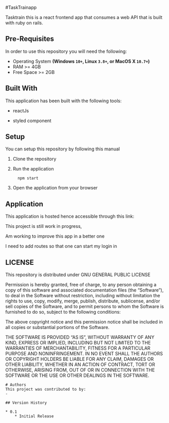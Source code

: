 #TaskTrainapp

Tasktrain this is a react frontend app that consumes a web API that is built with ruby on rails. 



## Pre-Requisites
In order to use this repository you will need the following:

- Operating System **(Windows `10+`, Linux `3.8+`, or MacOS X `10.7+`)**
- RAM >= 4GB
- Free Space >= 2GB

## Built With
This application has been built with the following tools:

- reactJs

- styled component

## Setup

You can setup this repository by following this manual

1. Clone the repository
    
       

  
2. Run the application
   
         npm start
    
4. Open the application from your browser

   
   
## Application
This application is hosted hence accessible through this link:



 This project is still work in progress, 

 Am working to improve this app in a better one

I need to add routes so that one can start my login in


## LICENSE
This repository is distributed under  GNU GENERAL PUBLIC LICENSE



Permission is hereby granted, free of charge, to any person obtaining a copy of this software and associated documentation files (the “Software”), 
to deal in the Software without restriction, including without limitation the rights to use, copy, modify, merge, publish, distribute, sublicense, and/or sell copies of the Software, 
and to permit persons to whom the Software is furnished to do so, subject to the following conditions:

The above copyright notice and this permission notice shall be included in all copies or substantial portions of the Software.

THE SOFTWARE IS PROVIDED “AS IS”, WITHOUT WARRANTY OF ANY KIND, EXPRESS OR IMPLIED, INCLUDING BUT NOT LIMITED TO THE WARRANTIES OF MERCHANTABILITY, FITNESS FOR A PARTICULAR PURPOSE AND NONINFRINGEMENT. 
IN NO EVENT SHALL THE AUTHORS OR COPYRIGHT HOLDERS BE LIABLE FOR ANY CLAIM, DAMAGES OR OTHER LIABILITY, WHETHER IN AN ACTION OF CONTRACT, TORT OR OTHERWISE, ARISING FROM, OUT OF OR IN CONNECTION WITH THE SOFTWARE OR THE USE OR OTHER DEALINGS IN THE SOFTWARE.
```
# Authors
This project was contributed to by:
- 

## Version History

* 0.1
    * Initial Release